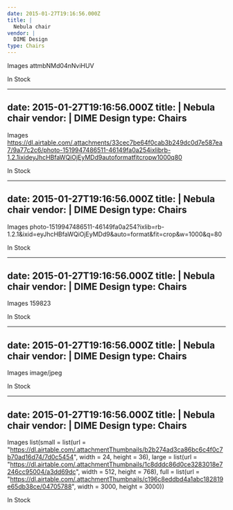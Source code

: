 ```yaml
---
date: 2015-01-27T19:16:56.000Z
title: |
  Nebula chair
vendor: |
  DIME Design
type: Chairs
---
```


Images
attmbNMd04nNviHUV

In Stock


---
date: 2015-01-27T19:16:56.000Z
title: |
  Nebula chair
vendor: |
  DIME Design
type: Chairs
---

Images
https://dl.airtable.com/.attachments/33cec7be64f0cab3b249dc0d7e587ea7/9a77c2c6/photo-1519947486511-46149fa0a254ixlibrb-1.2.1ixideyJhcHBfaWQiOjEyMDd9autoformatfitcropw1000q80

In Stock


---
date: 2015-01-27T19:16:56.000Z
title: |
  Nebula chair
vendor: |
  DIME Design
type: Chairs
---

Images
photo-1519947486511-46149fa0a254?ixlib=rb-1.2.1&ixid=eyJhcHBfaWQiOjEyMDd9&auto=format&fit=crop&w=1000&q=80

In Stock


---
date: 2015-01-27T19:16:56.000Z
title: |
  Nebula chair
vendor: |
  DIME Design
type: Chairs
---

Images
159823

In Stock


---
date: 2015-01-27T19:16:56.000Z
title: |
  Nebula chair
vendor: |
  DIME Design
type: Chairs
---

Images
image/jpeg

In Stock


---
date: 2015-01-27T19:16:56.000Z
title: |
  Nebula chair
vendor: |
  DIME Design
type: Chairs
---

Images
list(small = list(url = "https://dl.airtable.com/.attachmentThumbnails/b2b274ad3ca86bc6c4f0c7b70ad16d74/7d0c5454", width = 24, height = 36), large = list(url = "https://dl.airtable.com/.attachmentThumbnails/1c8dddc86d0ce3283018e7246cc95004/a3dd69dc", width = 512, height = 768), full = list(url = "https://dl.airtable.com/.attachmentThumbnails/c196c8eddbd4a1abc182819e65db38ce/04705788", width = 3000, height = 3000))

In Stock


